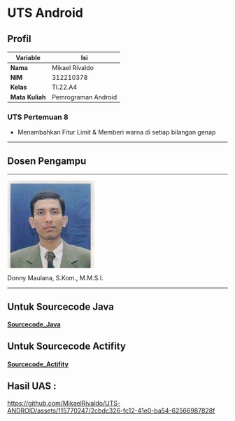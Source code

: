 # UTS Android
## Profil
| Variable | Isi |
| -------- | --- |
| **Nama** | Mikael Rivaldo |
| **NIM** | 312210378 |
| **Kelas** | TI.22.A4 |
| **Mata Kuliah** | Pemrograman Android |

### UTS Pertemuan 8 
- Menambahkan Fitur Limit & Memberi warna di setiap bilangan genap
---
## Dosen Pengampu
---
<img align="center" alt="Coding" width="200" src="https://github.com/ricky1211/UTS_ANDROID/blob/main/foto.jpg?raw=true">

Donny Maulana, S.Kom., M.M.S.I.

---
## Untuk Sourcecode Java

#### [Sourcecode_Java](https://github.com/MikaelRivaldo/UTS-ANDROID/blob/master/app/src/main/java/com/HelloApps/MainActivity.java)

## Untuk Sourcecode Actifity

#### [Sourcecode_Actifity](https://github.com/Mikel/Android/blob/main/app/src/main/java/com/hello/activity_popup.xml)


## **Hasil UAS :**


https://github.com/MikaelRivaldo/UTS-ANDROID/assets/115770247/2cbdc326-fc12-41e0-ba54-62566987828f




